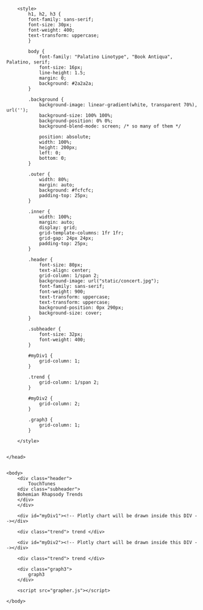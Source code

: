 
<html>
    <head>
        <title> Our Website </title>
        <script src="https://cdn.plot.ly/plotly-latest.min.js"></script>
        

        <style>
            h1, h2, h3 {
            font-family: sans-serif;
            font-size: 30px;
            font-weight: 400;
            text-transform: uppercase;
            }

            body {
                font-family: "Palatino Linotype", "Book Antiqua", Palatino, serif;
                font-size: 16px;
                line-height: 1.5;
                margin: 0;
                background: #2a2a2a;
            }

            .background {
                background-image: linear-gradient(white, transparent 70%), url('');
                background-size: 100% 100%;
                background-position: 0% 0%;
                background-blend-mode: screen; /* so many of them */

                position: absolute;
                width: 100%;
                height: 200px;
                left: 0;
                bottom: 0;
            }

            .outer {
                width: 80%;
                margin: auto;
                background: #fcfcfc;
                padding-top: 25px;
            }

            .inner {
                width: 100%;
                margin: auto;
                display: grid;
                grid-template-columns: 1fr 1fr;
                grid-gap: 24px 24px;
                padding-top: 25px;
            }

            .header {
                font-size: 80px;
                text-align: center;
                grid-column: 1/span 2;
                background-image: url("static/concert.jpg");
                font-family: sans-serif;
                font-weight: 900;
                text-transform: uppercase;
                text-transform: uppercase;
                background-position: 0px 290px;
                background-size: cover;
            }

            .subheader {
                font-size: 32px;
                font-weight: 400;
            }

            #myDiv1 {
                grid-column: 1;
            }

            .trend {
                grid-column: 1/span 2;
            }

            #myDiv2 {
                grid-column: 2;
            }

            .graph3 {
                grid-column: 1;
            }
        
        </style>


    </head>


    <body>
        <div class="header"> 
            TouchTunes 
        <div class="subheader">
        Bohemian Rhapsody Trends
        </div>
        </div>

        <div id="myDiv1"><!-- Plotly chart will be drawn inside this DIV --></div>

        <div class="trend"> trend </div>

        <div id="myDiv2"><!-- Plotly chart will be drawn inside this DIV --></div>    

        <div class="trend"> trend </div>

        <div class="graph3">
            graph3
        </div>

        <script src="grapher.js"></script>
        
    </body>

</html>